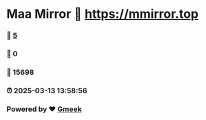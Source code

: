# Maa Mirror :link: https://mmirror.top 
### :page_facing_up: [5](https://mmirror.top/tag.html) 
### :speech_balloon: 0 
### :hibiscus: 15698 
### :alarm_clock: 2025-03-13 13:58:56 
### Powered by :heart: [Gmeek](https://github.com/Meekdai/Gmeek)
